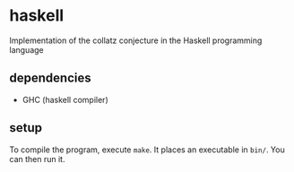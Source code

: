 <!-- written by oicleevan, originally written by ajrra -->

# haskell

Implementation of the collatz conjecture in the Haskell programming language

## dependencies

- GHC (haskell compiler)

## setup

To compile the program, execute `make`. It places an executable in `bin/`. You can then run it. 